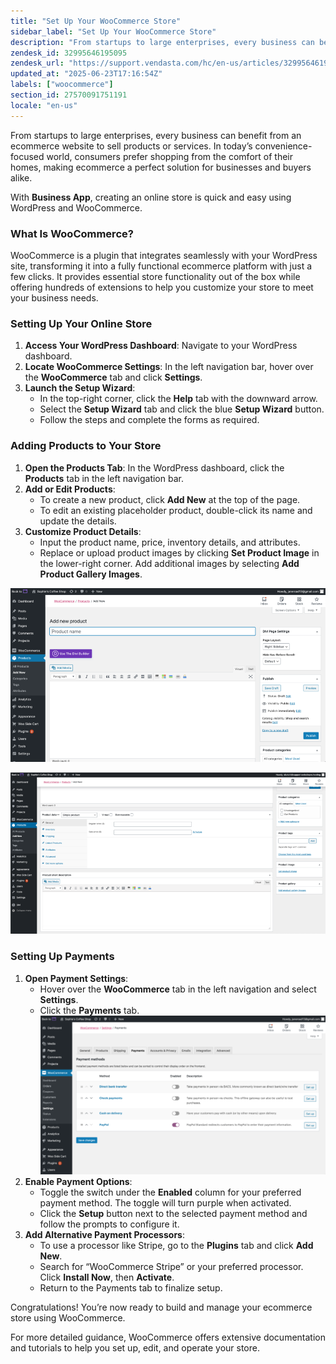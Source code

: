 ```yaml
---
title: "Set Up Your WooCommerce Store"
sidebar_label: "Set Up Your WooCommerce Store"
description: "From startups to large enterprises, every business can benefit from an ecommerce website to sell products or services. In today’s convenience-focused world, co"
zendesk_id: 32995646195095
zendesk_url: "https://support.vendasta.com/hc/en-us/articles/32995646195095-Set-Up-Your-WooCommerce-Store"
updated_at: "2025-06-23T17:16:54Z"
labels: ["woocommerce"]
section_id: 27570091751191
locale: "en-us"
---
```


From startups to large enterprises, every business can benefit from an ecommerce website to sell products or services. In today’s convenience-focused world, consumers prefer shopping from the comfort of their homes, making ecommerce a perfect solution for businesses and buyers alike.

With **Business App**, creating an online store is quick and easy using WordPress and WooCommerce.

### What Is WooCommerce?

WooCommerce is a plugin that integrates seamlessly with your WordPress site, transforming it into a fully functional ecommerce platform with just a few clicks. It provides essential store functionality out of the box while offering hundreds of extensions to help you customize your store to meet your business needs.

### Setting Up Your Online Store

1.  **Access Your WordPress Dashboard**: Navigate to your WordPress dashboard.
2.  **Locate WooCommerce Settings**: In the left navigation bar, hover over the **WooCommerce** tab and click **Settings**.
3.  **Launch the Setup Wizard**:
    *   In the top-right corner, click the **Help** tab with the downward arrow.
    *   Select the **Setup Wizard** tab and click the blue **Setup Wizard** button.
    *   Follow the steps and complete the forms as required.

### Adding Products to Your Store

1.  **Open the Products Tab**: In the WordPress dashboard, click the **Products** tab in the left navigation bar.
2.  **Add or Edit Products**:
    *   To create a new product, click **Add New** at the top of the page.
    *   To edit an existing placeholder product, double-click its name and update the details.
3.  **Customize Product Details**:
    *   Input the product name, price, inventory details, and attributes.
    *   Replace or upload product images by clicking **Set Product Image** in the lower-right corner. Add additional images by selecting **Add Product Gallery Images**.

![add-new-product-68960f4d11b20869f0db4abcfeb02389.png](./img/32995646195095-677adbbd1d.png)

![product-details-fb3f7e980c1bf367f5365b5623a8b71e.png](./img/32995646195095-07fc126fa3.png)

### Setting Up Payments

1.  **Open Payment Settings**:
    *   Hover over the **WooCommerce** tab in the left navigation and select **Settings**.
    *   Click the **Payments** tab. ![payment-methods-b9c2592c63aa56701c2a619ca5e2baca.png](./img/32995646195095-8d7604e984.png)
2.  **Enable Payment Options**:
    *   Toggle the switch under the **Enabled** column for your preferred payment method. The toggle will turn purple when activated.
    *   Click the **Setup** button next to the selected payment method and follow the prompts to configure it.
3.  **Add Alternative Payment Processors**:
    *   To use a processor like Stripe, go to the **Plugins** tab and click **Add New**.
    *   Search for “WooCommerce Stripe” or your preferred processor. Click **Install Now**, then **Activate**.
    *   Return to the Payments tab to finalize setup.

Congratulations! You’re now ready to build and manage your ecommerce store using WooCommerce.

For more detailed guidance, WooCommerce offers extensive documentation and tutorials to help you set up, edit, and operate your store.
